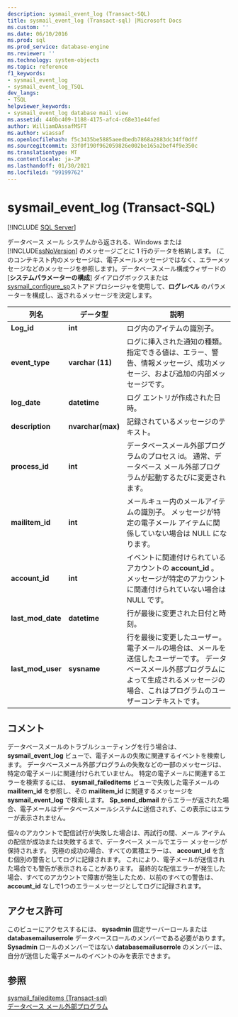```yaml
---
description: sysmail_event_log (Transact-SQL)
title: sysmail_event_log (Transact-sql) |Microsoft Docs
ms.custom: ''
ms.date: 06/10/2016
ms.prod: sql
ms.prod_service: database-engine
ms.reviewer: ''
ms.technology: system-objects
ms.topic: reference
f1_keywords:
- sysmail_event_log
- sysmail_event_log_TSQL
dev_langs:
- TSQL
helpviewer_keywords:
- sysmail_event_log database mail view
ms.assetid: 440bc409-1188-4175-afc4-c68e31e44fed
author: WilliamDAssafMSFT
ms.author: wiassaf
ms.openlocfilehash: f5c3435be5885aeedbedb7868a2883dc34ff0dff
ms.sourcegitcommit: 33f0f190f962059826e002be165a2bef4f9e350c
ms.translationtype: MT
ms.contentlocale: ja-JP
ms.lasthandoff: 01/30/2021
ms.locfileid: "99199762"
---
```

# <a name="sysmail_event_log-transact-sql"></a>sysmail_event_log (Transact-SQL)
[!INCLUDE [SQL Server](../../includes/applies-to-version/sqlserver.md)]

  データベース メール システムから返される、Windows または [!INCLUDE[ssNoVersion](../../includes/ssnoversion-md.md)] のメッセージごとに 1 行のデータを格納します。 (このコンテキスト内のメッセージは、電子メールメッセージではなく、エラーメッセージなどのメッセージを参照します)。データベースメール構成ウィザードの [**システムパラメーターの構成**] ダイアログボックスまたは [sysmail_configure_sp](../../relational-databases/system-stored-procedures/sysmail-configure-sp-transact-sql.md)ストアドプロシージャを使用して、**ログレベル** のパラメーターを構成し、返されるメッセージを決定します。  
  
|列名|データ型|説明|  
|-----------------|---------------|-----------------|  
|**Log_id**|**int**|ログ内のアイテムの識別子。|  
|**event_type**|**varchar (11)**|ログに挿入された通知の種類。 指定できる値は、エラー、警告、情報メッセージ、成功メッセージ、および追加の内部メッセージです。|  
|**log_date**|**datetime**|ログ エントリが作成された日時。|  
|**description**|**nvarchar(max)**|記録されているメッセージのテキスト。|  
|**process_id**|**int**|データベースメール外部プログラムのプロセス id。 通常、データベース メール外部プログラムが起動するたびに変更されます。|  
|**mailitem_id**|**int**|メールキュー内のメールアイテムの識別子。 メッセージが特定の電子メール アイテムに関係していない場合は NULL になります。|  
|**account_id**|**int**|イベントに関連付けられているアカウントの **account_id** 。 メッセージが特定のアカウントに関連付けられていない場合は NULL です。|  
|**last_mod_date**|**datetime**|行が最後に変更された日付と時刻。|  
|**last_mod_user**|**sysname**|行を最後に変更したユーザー。 電子メールの場合は、メールを送信したユーザーです。 データベースメール外部プログラムによって生成されるメッセージの場合、これはプログラムのユーザーコンテキストです。|  
  
## <a name="remarks"></a>コメント  
 データベースメールのトラブルシューティングを行う場合は、 **sysmail_event_log** ビューで、電子メールの失敗に関連するイベントを検索します。 データベースメール外部プログラムの失敗などの一部のメッセージは、特定の電子メールに関連付けられていません。 特定の電子メールに関連するエラーを検索するには、 **sysmail_faileditems** ビューで失敗した電子メールの **mailitem_id** を参照し、その **mailitem_id** に関連するメッセージを **sysmail_event_log** で検索します。 **Sp_send_dbmail** からエラーが返された場合、電子メールはデータベースメールシステムに送信されず、この表示にはエラーが表示されません。  
  
 個々のアカウントで配信試行が失敗した場合は、再試行の間、メール アイテムの配信が成功または失敗するまで、データベース メールでエラー メッセージが保持されます。 究極の成功の場合、すべての累積エラーは、 **account_id** を含む個別の警告としてログに記録されます。 これにより、電子メールが送信された場合でも警告が表示されることがあります。 最終的な配信エラーが発生した場合、すべてのアカウントで障害が発生したため、以前のすべての警告は、 **account_id** なしで1つのエラーメッセージとしてログに記録されます。  
  
## <a name="permissions"></a>アクセス許可  
 このビューにアクセスするには、 **sysadmin** 固定サーバーロールまたは **databasemailuserrole** データベースロールのメンバーである必要があります。 **Sysadmin** ロールのメンバーではない **databasemailuserrole** のメンバーは、自分が送信した電子メールのイベントのみを表示できます。  
  
## <a name="see-also"></a>参照  
 [sysmail_faileditems &#40;Transact-sql&#41;](../../relational-databases/system-catalog-views/sysmail-faileditems-transact-sql.md)   
 [データベース メール外部プログラム](../../relational-databases/database-mail/database-mail-external-program.md)  
  
  
